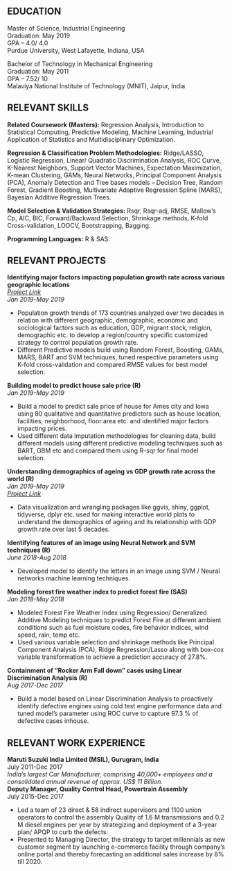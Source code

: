 ## EDUCATION

Master of Science, Industrial Engineering  
Graduation: May 2019  
GPA – 4.0/ 4.0  
Purdue University, West Lafayette, Indiana, USA 
   
Bachelor of Technology in Mechanical Engineering  
Graduation: May 2011  
GPA – 7.52/ 10  
Malaviya National Institute of Technology (MNIT), Jaipur, India 

 	
## RELEVANT SKILLS

**Related Coursework (Masters):** Regression Analysis, Introduction to Statistical Computing, Predictive Modeling, Machine Learning, Industrial Application of Statistics and Multidisciplinary Optimization.

**Regression & Classification Problem Methodologies:** Ridge/LASSO, Logistic Regression, Linear/ Quadratic Discrimination Analysis, ROC Curve, K-Nearest Neighbors, Support Vector Machines, Expectation Maximization, K-mean Clustering, GAMs, Neural Networks, Principal Component Analysis (PCA), Anomaly Detection and Tree bases models – Decision Tree, Random Forest, Gradient Boosting, Multivariate Adaptive Regression Spline (MARS), Bayesian Additive Regression Trees.

**Model Selection & Validation Strategies:** Rsqr, Rsqr-adj, RMSE, Mallow’s Cp, AIC, BIC, Forward/Backward Selection, Shrinkage methods, K-fold Cross-validation, LOOCV, Bootstrapping, Bagging. 

**Programming Languages:** R & SAS.

## RELEVANT PROJECTS

**Identifying major factors impacting population growth rate across various geographic locations**  
<a href="https://github.com/amanbagla/Predictive-Project/blob/master/Predictive%20Project.pdf" target="_blank">_Project Link_</a>  
_Jan 2019-May 2019_  
- Population growth trends of 173 countries analyzed over two decades in relation with different geographic, demographic, economic and sociological factors such as education, GDP, migrant stock, religion, demographic etc. to develop a region/country specific customized strategy to control population growth rate.
- Different Predictive models build using Random Forest, Boosting, GAMs, MARS, BART and SVM techniques, tuned respective parameters using K-fold cross-validation and compared RMSE values for best model selection.

**Building model to predict house sale price (R)**  
_Jan 2019-May 2019_
- Build a model to predict sale price of house for Ames city and Iowa using 80 qualitative and quantitative predictors such as house location, facilities, neighborhood, floor area etc. and identified major factors impacting prices.
- Used different data imputation methodologies for cleaning data, build different models using different predictive modeling techniques such as BART, GBM etc and compared them using R-sqr for final model selection.

**Understanding demographics of ageing vs GDP growth rate across the world (R)**    
_Jan 2019-May 2019_  
<a href="https://github.com/amanbagla/Aman-Bagla/blob/master/Data%20Visualization.pdf" target="_blank">_Project Link_</a>
- Data visualization and wrangling packages like ggvis, shiny, ggplot, tidyverse, dplyr etc. used for making interactive world plots to understand the demographics of ageing and its relationship with GDP growth rate over last 5 decades.

**Identifying features of an image using Neural Network and SVM techniques (R)**  
_June 2018-Aug 2018_  
- Developed model to identify the letters in an image using SVM / Neural networks machine learning techniques.

**Modeling forest fire weather index to predict forest fire (SAS)**  
_Jan 2018-May 2018_  
- Modeled Forest Fire Weather Index using Regression/ Generalized Additive Modeling techniques to predict Forest Fire at different ambient conditions such as fuel moisture codes, fire behavior indices, wind speed, rain, temp etc.
- Used various variable selection and shrinkage methods like Principal Component Analysis (PCA), Ridge Regression/Lasso along with box-cox variable transformation to achieve a prediction accuracy of 27.8%. 

**Containment of “Rocker Arm Fall down” cases using Linear Discrimination Analysis (R)**  
_Aug 2017-Dec 2017_  
- Build a model based on Linear Discrimination Analysis to proactively identify defective engines using cold test engine performance data and tuned model’s parameter using ROC curve to capture 97.3 % of defective cases inhouse.

## RELEVANT WORK EXPERIENCE
**Maruti Suzuki India Limited (MSIL), Gurugram, India**  
July 2011-Dec 2017  
_India’s largest Car Manufacturer, comprising 40,000+ employees and a consolidated annual revenue of approx. US$ 11 Billion._  
**Deputy Manager, Quality Control Head, Powertrain Assembly**  
July 2015-Dec 2017  
- Led a team of 23 direct & 58 indirect supervisors and 1100 union operators to control the assembly Quality of 1.6 M transmissions and 0.2 M diesel engines per year by strategizing and deployment of a 3-year plan/ APQP to curb the defects.
- Presented to Managing Director, the strategy to target millennials as new customer segment by launching e-commerce facility through company’s online portal and thereby forecasting an additional sales increase by 8% till 2020.
